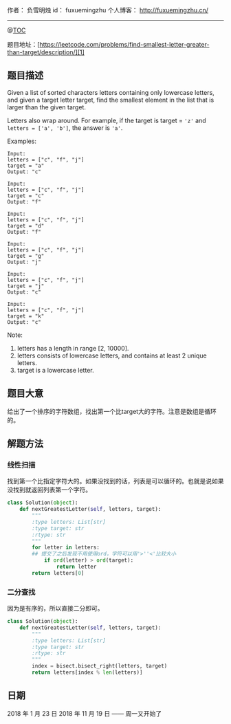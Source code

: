 
作者： 负雪明烛
id：	fuxuemingzhu
个人博客：	http://fuxuemingzhu.cn/

---
@[TOC](目录)

题目地址：[https://leetcode.com/problems/find-smallest-letter-greater-than-target/description/][1]


## 题目描述

Given a list of sorted characters letters containing only lowercase letters, and given a target letter target, find the smallest element in the list that is larger than the given target.

Letters also wrap around. For example, if the target is target = `'z'` and `letters = ['a', 'b']`, the answer is `'a'`.

Examples:

    Input:
    letters = ["c", "f", "j"]
    target = "a"
    Output: "c"
    
    Input:
    letters = ["c", "f", "j"]
    target = "c"
    Output: "f"
    
    Input:
    letters = ["c", "f", "j"]
    target = "d"
    Output: "f"
    
    Input:
    letters = ["c", "f", "j"]
    target = "g"
    Output: "j"
    
    Input:
    letters = ["c", "f", "j"]
    target = "j"
    Output: "c"
    
    Input:
    letters = ["c", "f", "j"]
    target = "k"
    Output: "c"
Note:

1. letters has a length in range [2, 10000].
1. letters consists of lowercase letters, and contains at least 2 unique letters.
1. target is a lowercase letter.

## 题目大意

给出了一个排序的字符数组，找出第一个比target大的字符。注意是数组是循环的。

## 解题方法

### 线性扫描

找到第一个比指定字符大的。如果没找到的话，列表是可以循环的。也就是说如果没找到就返回列表第一个字符。

```python
class Solution(object):
    def nextGreatestLetter(self, letters, target):
        """
        :type letters: List[str]
        :type target: str
        :rtype: str
        """
        for letter in letters:
        ## 提交了之后发现不用使用ord，字符可以用'>''<'比较大小
            if ord(letter) > ord(target):
                return letter
        return letters[0]
```

### 二分查找

因为是有序的，所以直接二分即可。

```python
class Solution(object):
    def nextGreatestLetter(self, letters, target):
        """
        :type letters: List[str]
        :type target: str
        :rtype: str
        """
        index = bisect.bisect_right(letters, target)
        return letters[index % len(letters)]
```

## 日期

2018 年 1 月 23 日 
2018 年 11 月 19 日 —— 周一又开始了


  [1]: https://leetcode.com/problems/find-smallest-letter-greater-than-target/description/
